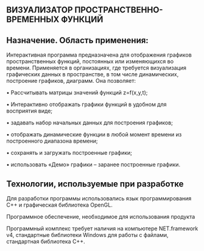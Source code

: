 ВИЗУАЛИЗАТОР ПРОСТРАНСТВЕННО-ВРЕМЕННЫХ ФУНКЦИЙ
-
Назначение. Область применения:
-

Интерактивная программа предназначена для отображения графиков пространственных функций, постоянных или изменяющихся во времени. Применяется в организациях, где требуется визуализация графических данных в пространстве, в том числе динамических, построение графиков, диаграмм. Она позволяет:

•	Рассчитывать матрицы значений функций z=f(x,y,t);

•	Интерактивно отображать графики функций в удобном для восприятия виде;

•	задавать набор начальных данных для построения графиков;

•	отображать динамические функции в любой момент времени из построенного диапазона времени;

•	сохранять и загружать построенные графики;

•	использовать «Демо» графики – заранее построенные графики.

Технологии, используемые при разработке
---
Для разработки программы использовались язык программирования C++ и графическая библиотека OpenGL.

Программное обеспечение, необходимое для использования продукта

Программный комплекс требует наличия на компьютере NET.framework v4, стандартные библиотеки Windows для работы с файлами, стандартная библиотека C++. 
